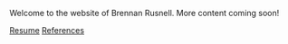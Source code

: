 Welcome to the website of Brennan Rusnell.  More content coming soon!

[Resume](./resources/brennan-rusnell-resume.pdf)
[References](./resources/brennan-rusnell-references.pdf)
